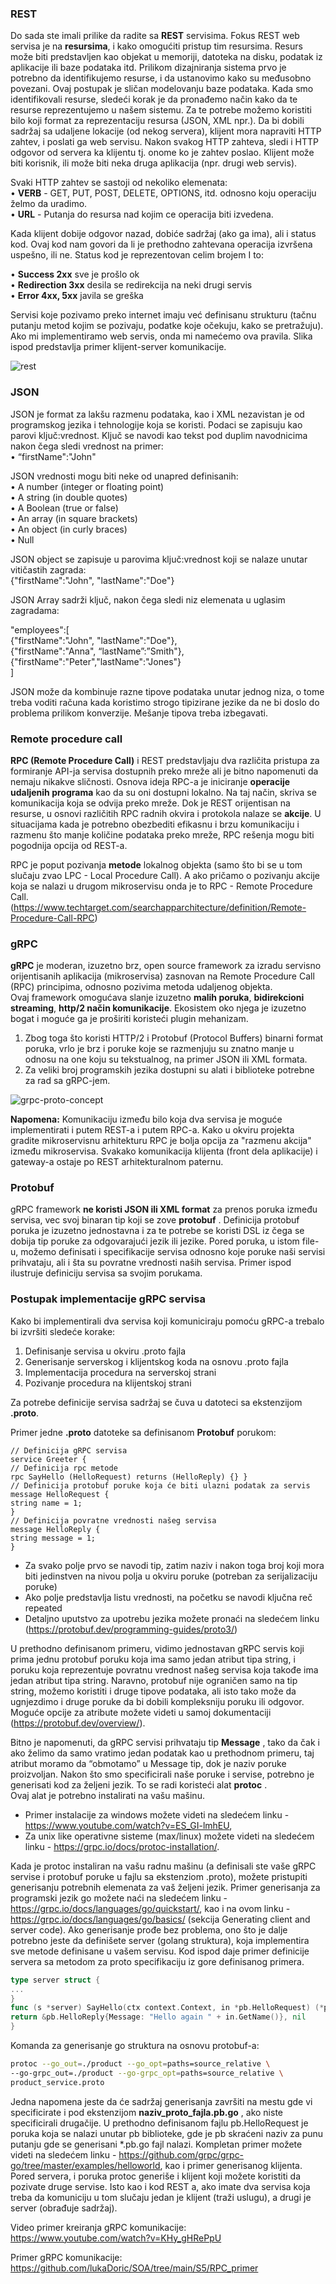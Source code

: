 ### REST

Do sada ste imali prilike da radite sa **REST** servisima. Fokus REST web servisa je na **resursima**, i kako omogućiti pristup tim resursima. Resurs može biti predstavljen kao objekat u memoriji, datoteka na disku, podatak iz aplikacije ili baze podataka itd. Prilikom dizajniranja sistema prvo je potrebno da identifikujemo resurse, i da ustanovimo kako su međusobno povezani. Ovaj postupak je sličan modelovanju baze podataka. Kada smo identifikovali resurse, sledeći korak je da pronađemo način kako da te resurse reprezentujemo u našem sistemu. Za te potrebe možemo koristiti bilo koji format za reprezentaciju resursa (JSON, XML npr.). Da bi dobili sadržaj sa udaljene lokacije (od nekog servera), klijent mora napraviti HTTP zahtev, i poslati ga web servisu. Nakon svakog HTTP zahteva, sledi i HTTP odgovor od servera ka klijentu tj. onome ko je zahtev poslao. Klijent može biti korisnik, ili može biti neka druga aplikacija (npr. drugi web servis).  

Svaki HTTP zahtev se sastoji od nekoliko elemenata:  
• **VERB** - GET, PUT, POST, DELETE, OPTIONS, itd. odnosno koju operaciju želmo da uradimo.  
• **URL** - Putanja do resursa nad kojim ce operacija biti izvedena.  

Kada klijent dobije odgovor nazad, dobiće sadržaj (ako ga ima), ali i status kod. Ovaj kod nam govori da li je prethodno zahtevana operacija izvršena uspešno, ili ne. Status kod je reprezentovan celim brojem I to: 

• **Success 2xx** sve je prošlo ok  
• **Redirection 3xx** desila se redirekcija na neki drugi servis  
• **Error 4xx, 5xx** javila se greška 

Servisi koje pozivamo preko internet imaju već definisanu strukturu (tačnu putanju metod kojim se pozivaju, podatke koje očekuju, kako se pretražuju). Ako mi implementiramo web servis, onda mi namećemo ova pravila. Slika ispod predstavlja primer klijent-server komunikacije.

<img src="https://i.ibb.co/BcfKX5v/rest.png" alt="rest" border="0">

### JSON

JSON je format za lakšu razmenu podataka, kao i XML nezavistan je od programskog jezika i tehnologije koja se koristi. Podaci se zapisuju kao parovi ključ:vrednost.
Ključ se navodi kao tekst pod duplim navodnicima nakon čega sledi vrednost na primer:  
• “firstName":"John"

JSON vrednosti mogu biti neke od unapred definisanih:  
• A number (integer or floating point)  
• A string (in double quotes)  
• A Boolean (true or false)  
• An array (in square brackets)  
• An object (in curly braces)  
• Null    


JSON object se zapisuje u parovima ključ:vrednost koji se nalaze unutar
vitičastih zagrada:  
{"firstName":"John", "lastName":"Doe"}  

JSON Array sadrži ključ, nakon čega sledi niz elemenata u uglasim
zagradama:  

"employees":[  
{"firstName":"John", "lastName":"Doe"},  
{"firstName":"Anna", “lastName”:”Smith"},  
{"firstName":"Peter","lastName":"Jones"}  
]  

JSON može da kombinuje razne tipove podataka unutar jednog niza, o
tome treba voditi računa kada koristimo strogo tipizirane jezike da ne bi
doslo do problema prilikom konverzije. Mešanje tipova treba izbegavati.

### Remote procedure call

**RPC (Remote Procedure Call)** i REST predstavljaju dva različita pristupa za formiranje API-ja servisa dostupnih preko mreže ali je bitno napomenuti da nemaju nikakve sličnosti. Osnova ideja RPC-a je iniciranje **operacije udaljenih programa** kao da su oni dostupni lokalno. Na taj način, skriva se komunikacija koja se odvija preko mreže. Dok je REST orijentisan na resurse, u osnovi različitih RPC radnih okvira i protokola nalaze se **akcije**. U situacijama kada je potrebno obezbediti efikasnu i brzu komunikaciju i razmenu što manje količine podataka preko mreže, RPC rešenja mogu biti pogodnija opcija od REST-a.  

RPC je poput pozivanja **metode** lokalnog objekta (samo što bi se u tom slučaju zvao LPC - Local Procedure Call). A ako pričamo o pozivanju akcije koja se nalazi u drugom mikroservisu onda je to RPC - Remote Procedure Call. (https://www.techtarget.com/searchapparchitecture/definition/Remote-Procedure-Call-RPC)

### gRPC

**gRPC** je moderan, izuzetno brz, open source framework za izradu servisno orijentisanih aplikacija (mikroservisa) zasnovan na Remote Procedure Call (RPC) principima, odnosno pozivima metoda udaljenog objekta.  
Ovaj framework omogućava slanje izuzetno **malih poruka**, **bidirekcioni streaming**, **http/2 način komunikacije**. Ekosistem oko njega je izuzetno bogat i moguće ga je proširiti koristeći plugin mehanizam.

1. Zbog toga što koristi HTTP/2 i Protobuf
(Protocol Buffers) binarni format poruka, vrlo
je brz i poruke koje se razmenjuju su znatno
manje u odnosu na one koju su tekstualnog, na
primer JSON ili XML formata.
2. Za veliki broj programskih jezika dostupni su
alati i biblioteke potrebne za rad sa gRPC-jem.

<img src="https://i.ibb.co/dpZbX7y/grpc-proto-concept.png" alt="grpc-proto-concept" border="0">

**Napomena:** Komunikaciju između bilo koja dva servisa je moguće implementirati i putem REST-a i putem RPC-a. Kako u okviru projekta gradite mikroservisnu arhitekturu RPC je bolja opcija za "razmenu akcija" između mikroservisa. Svakako komunikacija klijenta (front dela aplikacije) i gateway-a ostaje po REST arhitekturalnom paternu.

### Protobuf

gRPC framework **ne koristi JSON ili XML format** za prenos poruka između servisa, vec svoj binaran tip koji se zove **protobuf** . Definicija protobuf poruka je izuzetno jednostavna i za te potrebe se koristi DSL iz čega se dobija tip poruke za odgovarajući jezik ili jezike. Pored poruka, u istom file-u, možemo definisati i specifikacije servisa odnosno koje poruke naši servisi prihvataju, ali i šta su povratne vrednosti naših servisa. Primer ispod ilustruje definiciju servisa sa svojim porukama.

### Postupak implementacije gRPC servisa

Kako bi implementirali dva servisa koji komuniciraju pomoću gRPC-a trebalo bi izvršiti sledeće korake:
1. Definisanje servisa u okviru .proto fajla
2. Generisanje serverskog i klijentskog koda na osnovu .proto fajla
3. Implementacija procedura na serverskoj strani
4. Pozivanje procedura na klijentskoj strani

Za potrebe definicije servisa sadržaj se čuva u datoteci sa ekstenzijom **.proto**.  

Primer jedne **.proto** datoteke sa definisanom **Protobuf** porukom:

```
// Definicija gRPC servisa
service Greeter {
// Definicija rpc metode
rpc SayHello (HelloRequest) returns (HelloReply) {} }
// Definicija protobuf poruke koja će biti ulazni podatak za servis
message HelloRequest {
string name = 1;
}
// Definicija povratne vrednosti našeg servisa
message HelloReply {
string message = 1;
}
```

- Za svako polje prvo se navodi tip, zatim naziv i nakon toga broj koji mora biti jedinstven na nivou polja u okviru poruke (potreban za serijalizaciju poruke)  
- Ako polje predstavlja listu vrednosti, na početku se navodi ključna reč repeated  
- Detaljno uputstvo za upotrebu jezika možete pronaći na sledećem linku (https://protobuf.dev/programming-guides/proto3/)

U prethodno definisanom primeru, vidimo jednostavan gRPC servis koji prima jednu protobuf poruku koja ima samo jedan atribut tipa string, i poruku koja reprezentuje povratnu vrednost našeg servisa koja takođe ima jedan atribut tipa string. Naravno, protobuf nije ograničen samo na tip string, možemo koristiti i druge tipove podataka, ali isto tako može da ugnjezdimo i druge poruke da bi dobili kompleksniju poruku ili odgovor. Moguće opcije za atribute možete videti u samoj dokumentaciji (https://protobuf.dev/overview/).  

Bitno je napomenuti, da gRPC servisi prihvataju tip **Message** , tako da čak i ako želimo da samo vratimo jedan podatak kao u prethodnom primeru, taj atribut moramo da “obmotamo” u Message tip, dok je naziv poruke proizvoljan. Nakon što smo specificirali naše poruke i servise, potrebno je generisati kod za željeni jezik. To se radi koristeći alat **protoc** .  
Ovaj alat je potrebno instalirati na vašu mašinu.  
- Primer instalacije za windows možete videti na sledećem linku - https://www.youtube.com/watch?v=ES_GI-lmhEU,  
- Za unix like operativne sisteme (max/linux) možete videti na sledećem linku - https://grpc.io/docs/protoc-installation/.  

Kada je protoc instaliran na vašu radnu mašinu (a definisali ste vaše gRPC servise i protobuf poruke u fajlu sa ekstenziom .proto), možete pristupiti generisanju potrebnih elemenata za vaš željeni jezik. Primer generisanja za programski jezik go možete naći na sledećem linku - https://grpc.io/docs/languages/go/quickstart/, kao i na ovom linku - https://grpc.io/docs/languages/go/basics/ (sekcija Generating client and server code). Ako generisanje prođe bez problema, ono što je dalje potrebno jeste da definišete server (golang struktura), koja implementira sve metode definisane u vašem servisu. Kod ispod daje primer definicije servera sa metodom za proto specifikaciju iz gore definisanog primera.

```go
type server struct {
...
}
func (s *server) SayHello(ctx context.Context, in *pb.HelloRequest) (*pb.HelloReply, error) {
return &pb.HelloReply{Message: "Hello again " + in.GetName()}, nil
}
```

Komanda za generisanje go struktura na osnovu protobuf-a:

```bash
protoc --go_out=./product --go_opt=paths=source_relative \
--go-grpc_out=./product --go-grpc_opt=paths=source_relative \
product_service.proto
```

Jedna napomena jeste da će sadržaj generisanja završiti na mestu gde vi specificirate i pod ekstenzijom **naziv_proto_fajla.pb.go** , ako niste specificirali drugačije. U prethodno definisanom fajlu pb.HelloRequest je poruka koja se nalazi unutar pb biblioteke, gde je pb skraćeni naziv za punu putanju gde se generisani *.pb.go fajl nalazi. Kompletan primer možete videti na sledećem linku - https://github.com/grpc/grpc-go/tree/master/examples/helloworld, kao i primer generisanog klijenta. Pored servera, i poruka protoc generiše i klijent koji možete koristiti da pozivate druge servise. Isto kao i kod REST a, ako imate dva servisa koja treba da komuniciju u tom slučaju jedan je klijent (traži uslugu), a drugi je server (obrađuje sadržaj).

Video primer kreiranja gRPC komunikacije: https://www.youtube.com/watch?v=KHy_gHRePpU

Primer gRPC komunikacije: https://github.com/lukaDoric/SOA/tree/main/S5/RPC_primer
